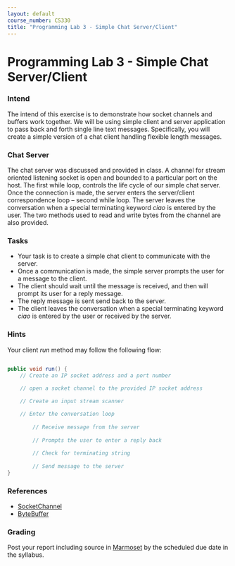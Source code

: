 ```yaml
---
layout: default
course_number: CS330
title: "Programming Lab 3 - Simple Chat Server/Client"
---
```


# Programming Lab 3 - Simple Chat Server/Client   

### Intend
The intend of this exercise is to demonstrate how socket channels and buffers work together. 
We will be using simple client and server application to pass back and forth single line text messages. 
Specifically, you will create a simple version of a chat client handling flexible length messages.  

### Chat Server
The chat server was discussed and provided in class. 
A channel for stream oriented listening socket is open and bounded to a particular port on the host. 
The first while loop, controls the life cycle of our simple chat server. 
Once the connection is made, the server enters the server/client correspondence loop – second while loop. 
The server leaves the conversation when a special terminating keyword _ciao_ is entered by the user. 
The two methods used to read and write bytes from the channel are also provided.

### Tasks
- Your task is to create a simple chat client to communicate with the server. 
- Once a communication is made, the simple server prompts the user for a message to the client. 
- The client should wait until the message is received, and then will prompt its user for a reply message. 
- The reply message is sent send back to the server.
- The client leaves the conversation when a special terminating keyword _ciao_ is entered by the user or received by the server.

### Hints 
Your client _run_ method may follow the following flow:
```java

public void run() {
	// Create an IP socket address and a port number

	// open a socket channel to the provided IP socket address
	
	// Create an input stream scanner 

	// Enter the conversation loop
	
		// Receive message from the server
	
		// Prompts the user to enter a reply back
		
		// Check for terminating string
		
		// Send message to the server
}

```

### References 
- [SocketChannel](https://docs.oracle.com/en/java/javase/11/docs/api/java.base/java/nio/channels/SocketChannel.html)
- [ByteBuffer](https://docs.oracle.com/en/java/javase/11/docs/api/java.base/java/nio/ByteBuffer.html)

### Grading
Post your report including source in [Marmoset](https://cs.ycp.edu/marmoset) by the scheduled due date in the syllabus.
